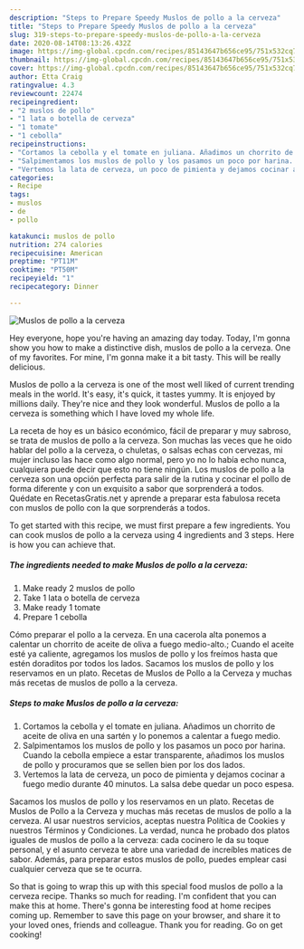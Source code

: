 ```yaml
---
description: "Steps to Prepare Speedy Muslos de pollo a la cerveza"
title: "Steps to Prepare Speedy Muslos de pollo a la cerveza"
slug: 319-steps-to-prepare-speedy-muslos-de-pollo-a-la-cerveza
date: 2020-08-14T08:13:26.432Z
image: https://img-global.cpcdn.com/recipes/85143647b656ce95/751x532cq70/muslos-de-pollo-a-la-cerveza-foto-principal.jpg
thumbnail: https://img-global.cpcdn.com/recipes/85143647b656ce95/751x532cq70/muslos-de-pollo-a-la-cerveza-foto-principal.jpg
cover: https://img-global.cpcdn.com/recipes/85143647b656ce95/751x532cq70/muslos-de-pollo-a-la-cerveza-foto-principal.jpg
author: Etta Craig
ratingvalue: 4.3
reviewcount: 22474
recipeingredient:
- "2 muslos de pollo"
- "1 lata o botella de cerveza"
- "1 tomate"
- "1 cebolla"
recipeinstructions:
- "Cortamos la cebolla y el tomate en juliana. Añadimos un chorrito de aceite de oliva en una sartén y lo ponemos a calentar a fuego medio."
- "Salpimentamos los muslos de pollo y los pasamos un poco por harina. Cuando la cebolla empiece a estar transparente, añadimos los muslos de pollo y procuramos que se sellen bien por los dos lados."
- "Vertemos la lata de cerveza, un poco de pimienta y dejamos cocinar a fuego medio durante 40 minutos. La salsa debe quedar un poco espesa."
categories:
- Recipe
tags:
- muslos
- de
- pollo

katakunci: muslos de pollo 
nutrition: 274 calories
recipecuisine: American
preptime: "PT11M"
cooktime: "PT50M"
recipeyield: "1"
recipecategory: Dinner

---
```



![Muslos de pollo a la cerveza](https://img-global.cpcdn.com/recipes/85143647b656ce95/751x532cq70/muslos-de-pollo-a-la-cerveza-foto-principal.jpg)

Hey everyone, hope you're having an amazing day today. Today, I'm gonna show you how to make a distinctive dish, muslos de pollo a la cerveza. One of my favorites. For mine, I'm gonna make it a bit tasty. This will be really delicious.

Muslos de pollo a la cerveza is one of the most well liked of current trending meals in the world. It's easy, it's quick, it tastes yummy. It is enjoyed by millions daily. They're nice and they look wonderful. Muslos de pollo a la cerveza is something which I have loved my whole life.

La receta de hoy es un básico económico, fácil de preparar y muy sabroso, se trata de muslos de pollo a la cerveza. Son muchas las veces que he oido hablar del pollo a la cerveza, o chuletas, o salsas echas con cervezas, mi mujer incluso las hace como algo normal, pero yo no lo había echo nunca, cualquiera puede decir que esto no tiene ningún. Los muslos de pollo a la cerveza son una opción perfecta para salir de la rutina y cocinar el pollo de forma diferente y con un exquisito a sabor que sorprenderá a todos. Quédate en RecetasGratis.net y aprende a preparar esta fabulosa receta con muslos de pollo con la que sorprenderás a todos.


To get started with this recipe, we must first prepare a few ingredients. You can cook muslos de pollo a la cerveza using 4 ingredients and 3 steps. Here is how you can achieve that.

<!--inarticleads1-->

##### The ingredients needed to make Muslos de pollo a la cerveza:

1. Make ready 2 muslos de pollo
1. Take 1 lata o botella de cerveza
1. Make ready 1 tomate
1. Prepare 1 cebolla


Cómo preparar el pollo a la cerveza. En una cacerola alta ponemos a calentar un chorrito de aceite de oliva a fuego medio-alto.; Cuando el aceite esté ya caliente, agregamos los muslos de pollo y los freímos hasta que estén doraditos por todos los lados. Sacamos los muslos de pollo y los reservamos en un plato. Recetas de Muslos de Pollo a la Cerveza y muchas más recetas de muslos de pollo a la cerveza. 

<!--inarticleads2-->

##### Steps to make Muslos de pollo a la cerveza:

1. Cortamos la cebolla y el tomate en juliana. Añadimos un chorrito de aceite de oliva en una sartén y lo ponemos a calentar a fuego medio.
1. Salpimentamos los muslos de pollo y los pasamos un poco por harina. Cuando la cebolla empiece a estar transparente, añadimos los muslos de pollo y procuramos que se sellen bien por los dos lados.
1. Vertemos la lata de cerveza, un poco de pimienta y dejamos cocinar a fuego medio durante 40 minutos. La salsa debe quedar un poco espesa.


Sacamos los muslos de pollo y los reservamos en un plato. Recetas de Muslos de Pollo a la Cerveza y muchas más recetas de muslos de pollo a la cerveza. Al usar nuestros servicios, aceptas nuestra Política de Cookies y nuestros Términos y Condiciones. La verdad, nunca he probado dos platos iguales de muslos de pollo a la cerveza: cada cocinero le da su toque personal, y el asunto cerveza te abre una variedad de increíbles matices de sabor. Además, para preparar estos muslos de pollo, puedes emplear casi cualquier cerveza que se te ocurra. 

So that is going to wrap this up with this special food muslos de pollo a la cerveza recipe. Thanks so much for reading. I'm confident that you can make this at home. There's gonna be interesting food at home recipes coming up. Remember to save this page on your browser, and share it to your loved ones, friends and colleague. Thank you for reading. Go on get cooking!
